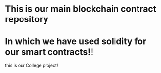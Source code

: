 # This is our main blockchain contract repository
# In which we have used solidity for our smart contracts!!
this is our College project!

